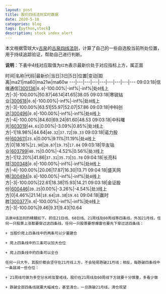 ```yaml
---
layout: post
title: 股价四线法则实时数据
date: 2020-5-10
categories: blog
tags: [python,stock]
description: stock index alert
---
```



本文根据雪球大v[古泉](https://xueqiu.com/u/7148646888)的[古泉四线法则](https://xueqiu.com/7148646888/130498192)，计算了自己的一些自选股当前所处位置，用于持续追踪验证，帮助自己进行判断。

**说明**：下表中4线对应取值为`红色`表示最新价处于对应指标上方，属正面

时间|名称|代码|最新价|当日|3日|5日|位置|变动|距离|ma21|ma60|ma21w|ma60w
---|---|---|---|---|---|---|---|---
09:03:18|信维通信|[300136](https://xueqiu.com/S/SZ300136)|`0.0`|-100.00%|-inf%|-inf%|处`0`线上方|-3|-100.00%|50.87|46.14|41.65|38.05
09:03:18|寒锐钴业|[300618](https://xueqiu.com/S/SZ300618)|`0.0`|-100.00%|-inf%|-inf%|处`0`线上方|-3|-100.00%|63.51|55.97|52.07|57.86
09:03:18|中科创达|[300496](https://xueqiu.com/S/SZ300496)|`0.0`|-100.00%|-inf%|-inf%|处`0`线上方|-4|-100.00%|84.60|69.24|61.60|48.53
09:03:18|中科曙光|[603019](https://xueqiu.com/S/SH603019)|`44.61`|0.00%|-3.09%|0.85%|处`3`线上方|-1|18.98%|44.64|`40.32`|`37.72`|`30.33`
09:03:18|诺力股份|[603611](https://xueqiu.com/S/SH603611)|`23.6`|0.00%|9.11%|11.19%|处`4`线上方|0|18.16%|`21.90`|`20.87`|`19.75`|`17.84`
09:03:18|华友钴业|[603799](https://xueqiu.com/S/SH603799)|`40.75`|0.00%|-4.52%|0.56%|处`3`线上方|-1|12.20%|41.86|`37.31`|`35.73`|`31.78`
09:04:18|长亮科技|[300348](https://xueqiu.com/S/SZ300348)|`0.0`|-100.00%|-inf%|-inf%|处`0`线上方|-4|-100.00%|20.06|17.87|16.30|13.71
09:04:18|盛天网络|[300494](https://xueqiu.com/S/SZ300494)|`0.0`|-100.00%|-inf%|-inf%|处`0`线上方|-3|-100.00%|22.61|18.38|15.93|14.21
09:03:18|金证股份|[600446](https://xueqiu.com/S/SH600446)|`20.25`|0.00%|-3.26%|-4.54%|处`3`线上方|0|4.46%|21.14|`18.64`|`18.38`|`19.61`
09:04:18|赢时胜|[300377](https://xueqiu.com/S/SZ300377)|`0.0`|-100.00%|-inf%|-inf%|处`0`线上方|-3|-100.00%|9.46|9.31|9.43|10.64

```
古泉4线法则的精髓如下。抓住21日线、60日线、21周线及60周线等四条线，外加21月线，任何一只股票上涨都要穿过这四条线，任何一只股票要想爆雷也要先下穿过这四条线：

+ 当股价爬上四条线中的两条可以少量建仓

+ 爬上四条线中的三条可以加大仓位

+ 爬上四条线中的四条可以全仓

任何一只大牛，其股价都会坚守在21月线上方，不会轻易跌破21月线；相反，每跌破四条线中一条就减一些仓位：

+ 21周线可做为多空分水岭及警戒线，股价在21周线及60周线下方就要十分慎重，多看少做

+ 跌破全部四条线就要大幅减仓，甚至清仓，一旦跌破21月线，清仓观望
```